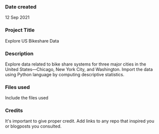 ### Date created
12 Sep 2021
### Project Title
Explore US Bikeshare Data
### Description
Explore data related to bike share systems for three major cities in the United States—Chicago, New York City, and Washington. Import the data using Python language by computing descriptive statistics.
### Files used
Include the files used

### Credits
It's important to give proper credit. Add links to any repo that inspired you or blogposts you consulted.
